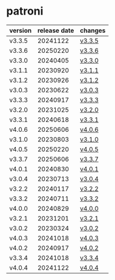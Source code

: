 # patroni	


|version|release date|changes|
|---|---|---|
|v3.3.5|20241122|[v3.3.5](./v3.3.5-20241122.md)|
|v3.3.6|20250220|[v3.3.6](./v3.3.6-20250220.md)|
|v3.3.0|20240405|[v3.3.0](./v3.3.0-20240405.md)|
|v3.1.1|20230920|[v3.1.1](./v3.1.1-20230920.md)|
|v3.1.2|20230926|[v3.1.2](./v3.1.2-20230926.md)|
|v3.0.3|20230622|[v3.0.3](./v3.0.3-20230622.md)|
|v3.3.3|20240917|[v3.3.3](./v3.3.3-20240917.md)|
|v3.2.0|20231025|[v3.2.0](./v3.2.0-20231025.md)|
|v3.3.1|20240618|[v3.3.1](./v3.3.1-20240618.md)|
|v4.0.6|20250606|[v4.0.6](./v4.0.6-20250606.md)|
|v3.1.0|20230803|[v3.1.0](./v3.1.0-20230803.md)|
|v4.0.5|20250220|[v4.0.5](./v4.0.5-20250220.md)|
|v3.3.7|20250606|[v3.3.7](./v3.3.7-20250606.md)|
|v4.0.1|20240830|[v4.0.1](./v4.0.1-20240830.md)|
|v3.0.4|20230713|[v3.0.4](./v3.0.4-20230713.md)|
|v3.2.2|20240117|[v3.2.2](./v3.2.2-20240117.md)|
|v3.3.2|20240711|[v3.3.2](./v3.3.2-20240711.md)|
|v4.0.0|20240829|[v4.0.0](./v4.0.0-20240829.md)|
|v3.2.1|20231201|[v3.2.1](./v3.2.1-20231201.md)|
|v3.0.2|20230324|[v3.0.2](./v3.0.2-20230324.md)|
|v4.0.3|20241018|[v4.0.3](./v4.0.3-20241018.md)|
|v4.0.2|20240917|[v4.0.2](./v4.0.2-20240917.md)|
|v3.3.4|20241018|[v3.3.4](./v3.3.4-20241018.md)|
|v4.0.4|20241122|[v4.0.4](./v4.0.4-20241122.md)|
